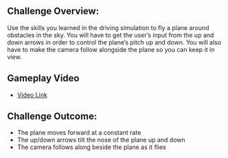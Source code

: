 ## Challenge Overview:
Use the skills you learned in the driving simulation to fly a plane around obstacles in the sky. You will have to get the user’s input from the up and down arrows in order to control the plane’s pitch up and down. You will also have to make the camera follow alongside the plane so you can keep it in view.

## Gameplay Video
- [Video Link](https://drive.google.com/file/d/16zVjjp_0mGNId12xmXXn9IEpJgHNAfBU/view?usp=drive_link)

## Challenge Outcome:
- The plane moves forward at a constant rate
- The up/down arrows tilt the nose of the plane up and down
- The camera follows along beside the plane as it flies